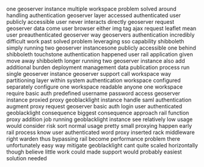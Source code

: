 one geoserver instance multiple workspace problem solved around handling authentication geoserver layer accessed authenticated user publicly accessible user never interacts directly geoserver request geoserver data come user browser either img tag ajax request leaflet mean user preauthenticated geoserver way geoservers authentication incredibly difficult work past solved problem leveraging sso capability shibboleth simply running two geoserver instancesone publicly accessible one behind shibboleth touchstone authentication happened user rail application given move away shibboleth longer running two geoserver instance also add additional burden deployment management data publication process run single geoserver instance geoserver support call workspace way partitioning layer within system authentication workspace configured separately configure one workspace readable anyone one workspace require basic auth predefined username password access geoserver instance proxied proxy geoblacklight instance handle saml authentication augment proxy request geoserver basic auth login user authenticated geoblacklight consequence biggest consequence approach rail function proxy addition job running geoblacklight instance see relatively low usage would consider risk sort normal usage pretty small proxying happen early rail process know user authenticated word proxy inserted rack middleware right warden thus bypassing rail become performance problem there unfortunately easy way mitigate geoblacklight cant quite scaled horizontally though believe little work could made support would probably easiest solution needed